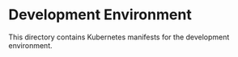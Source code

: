 # Development Environment

This directory contains Kubernetes manifests for the development environment.
